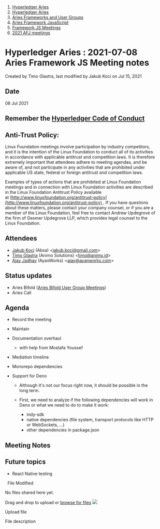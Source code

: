 1. [Hyperledger Aries](index.html)
2. [Hyperledger Aries](Hyperledger-Aries_18481154.html)
3. [Aries Frameworks and User Groups](Aries-Frameworks-and-User-Groups_18481290.html)
4. [Aries Framework JavaScript](Aries-Framework-JavaScript_18482463.html)
5. [Framework JS Meetings](Framework-JS-Meetings_18482467.html)
6. [2021 AFJ meetings](2021-AFJ-meetings_18514593.html)

# Hyperledger Aries : 2021-07-08 Aries Framework JS Meeting notes

Created by Timo Glastra, last modified by Jakub Koci on Jul 15, 2021

## Date

08 Jul 2021

## Remember the [Hyperledger Code of Conduct](https://lf-hyperledger.atlassian.net/wiki/display/HYP/Hyperledger+Code+of+Conduct)

## Anti-Trust Policy:

Linux Foundation meetings involve participation by industry competitors, and it is the intention of the Linux Foundation to conduct all of its activities in accordance with applicable antitrust and competition laws. It is therefore extremely important that attendees adhere to meeting agendas, and be aware of, and not participate in any activities that are prohibited under applicable US state, federal or foreign antitrust and competition laws.

Examples of types of actions that are prohibited at Linux Foundation meetings and in connection with Linux Foundation activities are described in the Linux Foundation Antitrust Policy available at [http://www.linuxfoundation.org/antitrust-policy](http://www.linuxfoundation.org/antitrust-policy) . If you have questions about these matters, please contact your company counsel, or if you are a member of the Linux Foundation, feel free to contact Andrew Updegrove of the firm of Gesmer Updegrove LLP, which provides legal counsel to the Linux Foundation.

## Attendees

- [Jakub Koci](https://lf-hyperledger.atlassian.net/wiki/people/557058:a09deeb2-174a-4e43-9fd0-890f4d055dd5?ref=confluence) (Absa) &lt;jakub.koci@gmail.com&gt;
- [Timo Glastra](https://lf-hyperledger.atlassian.net/wiki/people/5f64a069a1048d0069073500?ref=confluence) (Animo Solutions) &lt;timo@animo.id&gt;
- [Ajay Jadhav](https://lf-hyperledger.atlassian.net/wiki/people/557058:4c9b11a5-2616-4abe-af94-bbc11c984654?ref=confluence) (AyanWorks) &lt;ajay@ayanworks.com&gt;

## Status updates

- Aries Bifold ([Aries Bifold User Group Meetings](Aries-Bifold-User-Group-Meetings_18490725.html))
- Aries Call

## Agenda

- Record the meeting
- Maintain
- Documentation overhaul
  
  - with help from Mostafa Youssef
- Mediation timeline
- Monorepo dependencies
- Support for Deno
  
  - Although it's not our focus right now, it should be possible in the long term.
  - First, we need to analyze if the following dependencies will work in Deno or what we need to do to make it work:
    
    - indy-sdk
    - native dependencies (file system, transport protocols like HTTP or WebSockets, ...)
    - other dependencies in package.json

## Meeting Notes

## Future topics

- React Native testing

  File Modified

No files shared here yet.

Drag and drop to upload or [browse for files]() ![](images/icons/wait.gif)

Upload file

File description
